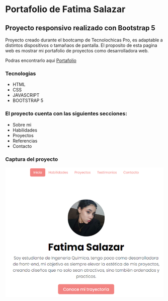 # Portafolio de Fatima Salazar
## Proyecto responsivo realizado con Bootstrap 5

Proyecto creado durante el bootcamp de Tecnolochicas Pro, es adaptable a distintos dispositivos o tamañaos de pantalla.
El proposito de esta pagina web es mostrar mi portafolio de proyectos como desarrolladora web.

Podras encontrarlo aqui [Portafolio](https://github.com/fattsg)

### Tecnologias
* HTML
* CSS
* JAVASCRIPT
* BOOTSTRAP 5

### El proyecto cuenta con las siguientes secciones:
* Sobre mi
* Habilidades
* Proyectos
* Referencias
* Contacto

### Captura del proyecto
![CapturadelProyecto](/imagenes/capturapag.png)